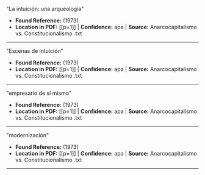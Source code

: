﻿"La intuición: una arqueología"
- **Found Reference:** (1973)
- **Location in PDF:** [[p=1]] | **Confidence:** apa | **Source:** Anarcocapitalismo vs. Constitucionalismo .txt
---

"Escenas de intuición"
- **Found Reference:** (1973)
- **Location in PDF:** [[p=1]] | **Confidence:** apa | **Source:** Anarcocapitalismo vs. Constitucionalismo .txt
---

"empresario de sí mismo"
- **Found Reference:** (1973)
- **Location in PDF:** [[p=1]] | **Confidence:** apa | **Source:** Anarcocapitalismo vs. Constitucionalismo .txt
---

"modernización"
- **Found Reference:** (1973)
- **Location in PDF:** [[p=1]] | **Confidence:** apa | **Source:** Anarcocapitalismo vs. Constitucionalismo .txt
---
